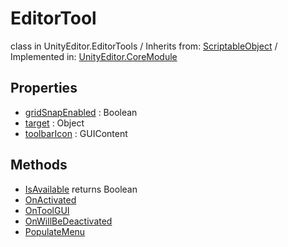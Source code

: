 # EditorTool
class in UnityEditor.EditorTools
 / Inherits from: <a href="https://docs.unity3d.com/6000.1/Documentation/ScriptReference/ScriptableObject.html">ScriptableObject</a> / Implemented in: <a href="https://docs.unity3d.com/6000.1/Documentation/ScriptReference/UnityEditor.CoreModule.html">UnityEditor.CoreModule</a>

## Properties
- <a href="https://docs.unity3d.com/6000.1/Documentation/ScriptReference/EditorTool-gridSnapEnabled.html">gridSnapEnabled</a> : Boolean
- <a href="https://docs.unity3d.com/6000.1/Documentation/ScriptReference/EditorTool-target.html">target</a> : Object
- <a href="https://docs.unity3d.com/6000.1/Documentation/ScriptReference/EditorTool-toolbarIcon.html">toolbarIcon</a> : GUIContent

## Methods
- <a href="https://docs.unity3d.com/6000.1/Documentation/ScriptReference/EditorTool.IsAvailable.html">IsAvailable</a> returns Boolean
- <a href="https://docs.unity3d.com/6000.1/Documentation/ScriptReference/EditorTool.OnActivated.html">OnActivated</a>
- <a href="https://docs.unity3d.com/6000.1/Documentation/ScriptReference/EditorTool.OnToolGUI.html">OnToolGUI</a>
- <a href="https://docs.unity3d.com/6000.1/Documentation/ScriptReference/EditorTool.OnWillBeDeactivated.html">OnWillBeDeactivated</a>
- <a href="https://docs.unity3d.com/6000.1/Documentation/ScriptReference/EditorTool.PopulateMenu.html">PopulateMenu</a>
